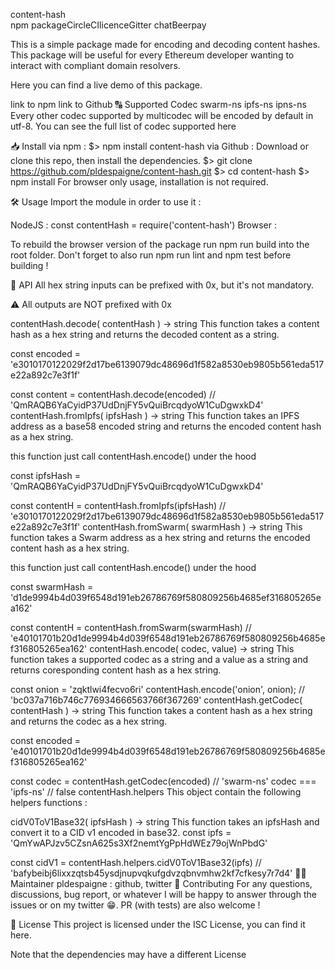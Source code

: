 content-hash<br>
npm packageCircleCIlicenceGitter chatBeerpay

This is a simple package made for encoding and decoding content hashes. This package will be useful for every Ethereum developer wanting to interact with compliant domain resolvers.

Here you can find a live demo of this package.

link to npm
link to Github
🔠 Supported Codec
swarm-ns
ipfs-ns
ipns-ns
Every other codec supported by multicodec will be encoded by default in utf-8.
You can see the full list of codec supported here

📥 Install
via npm :
 $> npm install content-hash
via Github : Download or clone this repo, then install the dependencies.
 $> git clone https://github.com/pldespaigne/content-hash.git
 $> cd content-hash
 $> npm install
For browser only usage, installation is not required.

🛠 Usage
Import the module in order to use it :

NodeJS :
 const contentHash = require('content-hash')
Browser :
 <!--From CDN-->
 <script type="text/javascript" src="https://unpkg.com/content-hash/dist/index.js"></script>

 <!--From local module-->
 <script type="text/javascript" src="path/to/dist/index.js"></script>
To rebuild the browser version of the package run npm run build into the root folder. Don't forget to also run npm run lint and npm test before building !

📕 API
All hex string inputs can be prefixed with 0x, but it's not mandatory.

⚠️ All outputs are NOT prefixed with 0x

contentHash.decode( contentHash ) -> string
This function takes a content hash as a hex string and returns the decoded content as a string.

const encoded = 'e3010170122029f2d17be6139079dc48696d1f582a8530eb9805b561eda517e22a892c7e3f1f'

const content = contentHash.decode(encoded)
// 'QmRAQB6YaCyidP37UdDnjFY5vQuiBrcqdyoW1CuDgwxkD4'
contentHash.fromIpfs( ipfsHash ) -> string
This function takes an IPFS address as a base58 encoded string and returns the encoded content hash as a hex string.

this function just call contentHash.encode() under the hood

const ipfsHash = 'QmRAQB6YaCyidP37UdDnjFY5vQuiBrcqdyoW1CuDgwxkD4'

const contentH = contentHash.fromIpfs(ipfsHash)
// 'e3010170122029f2d17be6139079dc48696d1f582a8530eb9805b561eda517e22a892c7e3f1f'
contentHash.fromSwarm( swarmHash ) -> string
This function takes a Swarm address as a hex string and returns the encoded content hash as a hex string.

this function just call contentHash.encode() under the hood

const swarmHash = 'd1de9994b4d039f6548d191eb26786769f580809256b4685ef316805265ea162'

const contentH = contentHash.fromSwarm(swarmHash)
// 'e40101701b20d1de9994b4d039f6548d191eb26786769f580809256b4685ef316805265ea162'
contentHash.encode( codec, value) -> string
This function takes a supported codec as a string and a value as a string and returns coresponding content hash as a hex string.

const onion = 'zqktlwi4fecvo6ri'
contentHash.encode('onion', onion);
// 'bc037a716b746c776934666563766f367269'
contentHash.getCodec( contentHash ) -> string
This function takes a content hash as a hex string and returns the codec as a hex string.

const encoded = 'e40101701b20d1de9994b4d039f6548d191eb26786769f580809256b4685ef316805265ea162'

const codec = contentHash.getCodec(encoded) // 'swarm-ns'
codec === 'ipfs-ns' // false
contentHash.helpers
This object contain the following helpers functions :

cidV0ToV1Base32( ipfsHash ) -> string
This function takes an ipfsHash and convert it to a CID v1 encoded in base32.
 const ipfs = 'QmYwAPJzv5CZsnA625s3Xf2nemtYgPpHdWEz79ojWnPbdG'

 const cidV1 = contentHash.helpers.cidV0ToV1Base32(ipfs)
 // 'bafybeibj6lixxzqtsb45ysdjnupvqkufgdvzqbnvmhw2kf7cfkesy7r7d4'
👨‍💻 Maintainer
pldespaigne : github, twitter
🙌 Contributing
For any questions, discussions, bug report, or whatever I will be happy to answer through the issues or on my twitter 😁. PR (with tests) are also welcome !

📝 License
This project is licensed under the ISC License, you can find it here.

Note that the dependencies may have a different License
